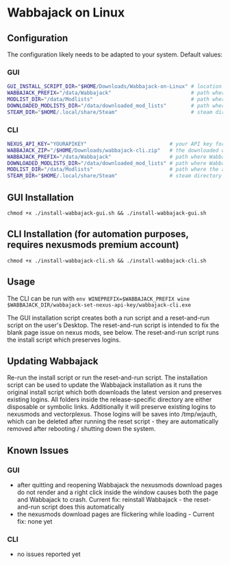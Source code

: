 # Wabbajack on Linux

## Configuration

The configuration likely needs to be adapted to your system.
Default values:

### GUI

```sh
GUI_INSTALL_SCRIPT_DIR="$HOME/Downloads/Wabbajack-on-Linux" # location of this script
WABBAJACK_PREFIX="/data/Wabbajack"                          # path where Wabbajack will be installed to
MODLIST_DIR="/data/Modlists"                                # path where the actual modlists will be installed to
DOWNLOADED_MODLISTS_DIR="/data/downloaded_mod_lists"        # path where Wabbajack will save modlist.wabbajack files
STEAM_DIR="$HOME/.local/share/Steam"                        # steam directory to detect games from steam library
```

### CLI

```sh
NEXUS_API_KEY="YOURAPIKEY"                           # your API key for nexusmods
WABBAJACK_ZIP="/$HOME/Downloads/wabbajack-cli.zip"   # the downloaded wabbajack installation archive
WABBAJACK_PREFIX="/data/Wabbajack"                   # path where Wabbajack will be installed to
DOWNLOADED_MODLISTS_DIR="/data/downloaded_mod_lists" # path where Wabbajack will save modlist.wabbajack files
MODLIST_DIR="/data/Modlists"                         # path where the actual modlists will be installed to
STEAM_DIR="$HOME/.local/share/Steam"                 # steam directory to detect games from steam library
```

## GUI Installation

`chmod +x ./install-wabbajack-gui.sh && ./install-wabbajack-gui.sh`

## CLI Installation (for automation purposes, requires nexusmods premium account)

`chmod +x ./install-wabbajack-cli.sh && ./install-wabbajack-cli.sh`

## Usage

The CLI can be run with `env WINEPREFIX=$WABBAJACK_PREFIX wine $WABBAJACK_DIR/wabbajack-set-nexus-api-key/wabbajack-cli.exe `

The GUI installation script creates both a run script and a reset-and-run script on the user's Desktop. The reset-and-run script is intended to fix the blank page issue on nexus mods, see below. The reset-and-run script runs the install script which preserves logins.

## Updating Wabbajack

Re-run the install script or run the reset-and-run script. The installation script can be used to update the Wabbajack installation as it runs the original install script which both downloads the latest version and preserves existing logins. All folders inside the release-specific directory are either disposable or symbolic links. Additionally it will preserve existing logins to nexusmods and vectorplexus. Those logins will be saves into /tmp/wjauth, which can be deleted after running the reset script - they are automatically removed after rebooting / shutting down the system.

## Known Issues

### GUI

- after quitting and reopening Wabbajack the nexusmods download pages do not render and a right click inside the window causes both the page and Wabbajack to crash. Current fix: reinstall Wabbajack - the reset-and-run script does this automatically
- the nexusmods download pages are flickering while loading - Current fix: none yet

### CLI

- no issues reported yet
